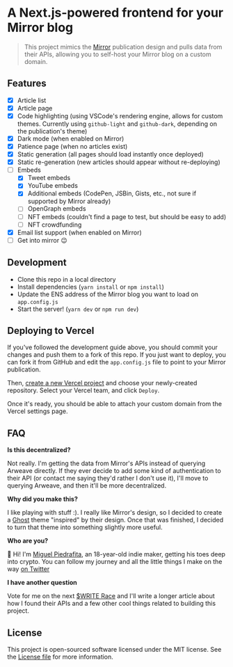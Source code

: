 # A Next.js-powered frontend for your Mirror blog
> This project mimics the [Mirror](https://mirror.xyz) publication design and pulls data from their APIs, allowing you to self-host your Mirror blog on a custom domain.

## Features

- [x] Article list
- [x] Article page
- [x] Code highlighting (using VSCode's rendering engine, allows for custom themes. Currently using `github-light` and `github-dark`, depending on the publication's theme)
- [x] Dark mode (when enabled on Mirror)
- [x] Patience page (when no articles exist)
- [x] Static generation (all pages should load instantly once deployed)
- [x] Static re-generation (new articles should appear without re-deploying)
- [ ] Embeds
    - [x] Tweet embeds
    - [x] YouTube embeds
    - [x] Additional embeds (CodePen, JSBin, Gists, etc., not sure if supported by Mirror already)
    - [ ] OpenGraph embeds
    - [ ] NFT embeds (couldn't find a page to test, but should be easy to add)
    - [ ] NFT crowdfunding
- [x] Email list support (when enabled on Mirror)
- [ ] Get into mirror :wink:

## Development

- Clone this repo in a local directory
- Install dependencies (`yarn install` or `npm install`)
- Update the ENS address of the Mirror blog you want to load on `app.config.js`
- Start the server! (`yarn dev` or `npm run dev`)

## Deploying to Vercel

If you've followed the development guide above, you should commit your changes and push them to a fork of this repo. If you just want to deploy, you can fork it from GitHub and edit the `app.config.js` file to point to your Mirror publication.

Then, [create a new Vercel project](https://vercel.com/new) and choose your newly-created repository. Select your Vercel team, and click `Deploy`.

Once it's ready, you should be able to attach your custom domain from the Vercel settings page.

## FAQ

**Is this decentralized?**

Not really. I'm getting the data from Mirror's APIs instead of querying Arweave directly. If they ever decide to add some kind of authentication to their API (or contact me saying they'd rather I don't use it), I'll move to querying Arweave, and then it'll be more decentralized.

**Why did you make this?**

I like playing with stuff :). I really like Mirror's design, so I decided to create a [Ghost](https://ghost.org) theme "inspired" by their design. Once that was finished, I decided to turn that theme into something slightly more useful.

**Who are you?**

:wave: Hi! I'm [Miguel Piedrafita](https://twitter.com/m1guelpf), an 18-year-old indie maker, getting his toes deep into crypto. You can follow my journey and all the little things I make on the way [on Twitter](https://twitter.com/m1guelpf)

**I have another question**

Vote for me on the next [$WRITE Race](https://mirror.xyz/race) and I'll write a longer article about how I found their APIs and a few other cool things related to building this project.

## License

This project is open-sourced software licensed under the MIT license. See the [License file](LICENSE.md) for more information.
